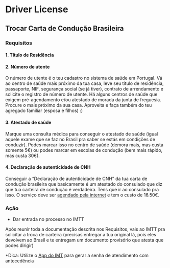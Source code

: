 # Driver License

## Trocar Carta de Condução Brasileira

### Requisitos

#### 1. Título de Residência

#### 2. Número de utente

O número de utente é o teu cadastro no sistema de saúde em Portugal. Vá ao centro de saúde mais próximo da tua casa, leve seu título de residência, passaporte, NIF, segurança social (se já tiver), contrato de arrendamento e solicite o registro de número de utente. Há alguns centros de saúde que exigem pré-agendamento e/ou atestado de morada da junta de freguesia. Procure o mais próximo da sua casa.
Aproveita e faça também do teu agregado familiar (esposa e filhos) :)

#### 3. Atestado de saúde

Marque uma consulta médica para conseguir o atestado de saúde (igual aquele exame que se faz no Brasil pra saber se estás em condições de conduzir). Podes marcar isso no centro de saúde (demora mais, mas custa somente 5€) ou podes marcar em escolas de condução (bem mais rápido, mas custa 30€).

#### 4. Declaração de autenticidade de CNH

Conseguir a “Declaração de autenticidade de CNH” da tua carta de condução brasileira que basicamente é um atestado do consulado que diz que tua carteira de condução é verdadeira. Tens que ir ao consulado pra isso. O serviço deve ser [agendado pela internet](https://ec-lisboa.itamaraty.gov.br/) e tem o custo de 16.50€.

### Ação

- Dar entrada no processo no IMTT

Após reunir toda a documentação descrita nos Requisitos, vais ao IMTT pra solicitar a troca de carteira (precisas entregar a tua original lá, pois eles devolvem ao Brasil e te entregam um documento provisório que atesta que podes dirigir)

*Dica: Utilize o [App do IMT](https://play.google.com/store/apps/details?id=pt.segsocial.iies.sigaapp.prod&hl=pt_PT) para gerar a senha de atendimento com antecedência
